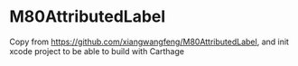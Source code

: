 # M80AttributedLabel
Copy from https://github.com/xiangwangfeng/M80AttributedLabel, and init xcode project to be able to build with Carthage

